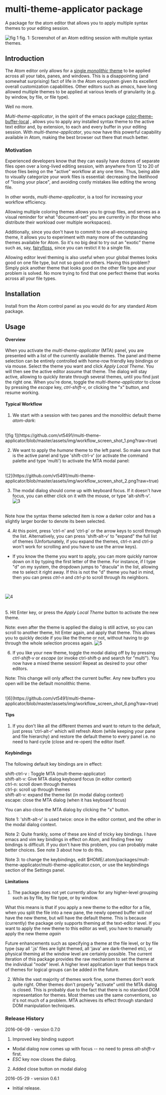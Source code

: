 # multi-theme-applicator package
A package for the atom editor that allows you to apply multiple syntax themes to your editing session.  

![fig 1](https://github.com/vt5491/multi-theme-applicator/blob/master/assets/img/multi_themed_screen_shot_1.png?raw=true)
fig. 1: Screenshot of an Atom editing session with multiple syntax themes.

## Introduction
The Atom editor only allows for a [single _monolithic_ theme](http://stackoverflow.com/questions/36929817/is-there-a-way-to-apply-multiple-themes-to-an-atom-editor-session-e-g-per-pane/37606434#37606434)
  to be applied across all your tabs, panes, and windows.  This is a disappointing (and somewhat surprising) fact of life in the Atom ecosystem given its excellent overall customization capabilities.  Other editors such as _emacs_, have long allowed multiple themes to be applied at various levels of granularity (e.g. by window, by file, or file type).

Well no more.  

_Multi-theme-applicator_, in the spirit of the emacs package
[color-theme-buffer-local](https://github.com/vic/color-theme-buffer-local) , allows you to apply any installed syntax theme to the active text editor and, by extension, to each and every buffer in your editing session. With _multi-theme-applicator_, you now have this powerful capability available in Atom, making the best browser out there that much better.

### Motivation  
 Experienced developers know that they can easily have dozens of separate files open over a long-lived editing session, with anywhere from 12 to 20 of those files being on the "active" workflow at any one time.  Thus, being able to visually categorize your work files is essential:  decreasing the likelihood of "losing your place", and avoiding costly mistakes like editing the wrong file.  

In other words, _multi-theme-applicator_, is a tool for increasing your workflow efficiency.

Allowing multiple coloring themes allows you to group files, and serves as a visual reminder for what "document-set" you are currently in (for those who distribute their workload over multiple workspaces).

Additionally, since you don't have to commit to one all-encompassing theme, it allows you to experiment with many more of the outstanding themes available for Atom.  So it's no big deal to try out an "exotic" theme such as, say,  [fairyfloss](https://sailorhg.github.io/fairyfloss/), since you can restict it to a single file.    

Allowing editor level theming is also useful when your global themes looks good on one file type, but not so good on others.  Having this problem?  Simply pick another theme that looks good on the other file type and your problem is solved.  No more trying to find that one perfect theme that works across all your file types.


## Installation
Install from the Atom control panel as you would do for any standard Atom package.

## Usage
#### Overview
When you activate the _multi-theme-applicator_ (MTA) panel, you are presented with a list of the currently available themes.  The panel and theme selection can be entirely controlled with home-row friendly key bindings or via mouse.  Select the theme you want and click _Apply Local Theme_. You will then see the active editor assume that theme.  The dialog will stay active, allowing to quickly iterate through several themes, until you find just the right one.  When you're done, toggle the _multi-theme-applicator_ to close by pressing the _escape_ key, _ctrl-shift-v_, or clicking the "x" button, and resume working.

#### Typical Workflow
1. We start with a session with two panes and the monolithic default theme _atom-dark_:  
<br/>
![fig 1](https://github.com/vt5491/multi-theme-applicator/blob/master/assets/img/workflow_screen_shot_1.png?raw=true)

2. We want to apply the _humane_ theme to the left panel.  So make sure that is the active panel and type 'shift-ctrl-v' (or activate the command palette and type 'multi') to activate the MTA modal panel:
<br/>
![2](https://github.com/vt5491/multi-theme-applicator/blob/master/assets/img/workflow_screen_shot_2.png?raw=true)

3. The modal dialog should come up with keyboard focus.  If it doesn't have focus, you can either click on it with the mouse, or type 'alt-shift-v'.  
![3](https://github.com/vt5491/multi-theme-applicator/blob/master/assets/img/workflow_screen_shot_3.png?raw=true)
<br/>
Note how the syntax theme selected item is now a darker color and has a slightly larger border to denote its been selected.

4. At this point, press 'ctrl-n' and 'ctrl-p' or the arrow keys to scroll through the list.  Alternatively, you can press 'shift-alt-v' to "expand" the full list of themes (Unfortunately, if you expand the themes, ctrl-n and ctrl-p won't work for scrolling and you have to use the arrow keys).  
  * If you know the theme you want to apply, you can more quickly narrow down on it by typing the first letter of the theme.  For instance, if I type "d" on my system, the dropdown jumps to "dracula" in the list, allowing me to select it right away. If this is not the "d" theme you had in mind, then you can press _ctrl-n_ and _ctrl-p_ to scroll through its neighbors.  
<br/>

![4](https://github.com/vt5491/multi-theme-applicator/blob/master/assets/img/workflow_screen_shot_4.png?raw=true)  
<br/>  
5. Hit Enter key, or press the _Apply Local Theme_ button to activate the new theme.

 Note: even after the theme is applied the dialog is still active, so you can scroll to another theme, hit Enter again, and apply that theme.  This allows you to quickly decide if you like the theme or not, without having to go through the whole selection process again.
![5](https://github.com/vt5491/multi-theme-applicator/blob/master/assets/img/workflow_screen_shot_5.png?raw=true)
<br/>

6. If you like your new theme, toggle the modal dialog off by by pressing _ctrl-shift-v_ or _escape_ (or invoke ctrl-shift-p and search for "multi").  You now have a mixed theme session!  Repeat as desired to your other editors.

Note: This change will only affect the current buffer.  Any new buffers you open will be the default monolithic theme.

<br/>
![6](https://github.com/vt5491/multi-theme-applicator/blob/master/assets/img/workflow_screen_shot_6.png?raw=true)
<br/>

#### Tips
1. If you don't like all the different themes and want to return to the default, just press 'ctrl-alt-r' which will refresh Atom (while keeping your pane and file hierarchy) and restore the default theme to every panel i.e. no need to hard cycle (close and re-open) the editor itself.   


#### Keybindings
The following default key bindings are in effect:  

shift-ctrl-v : Toggle MTA (mult-theme-applicator)  
shift-alt-v: Give MTA dialog keyboard focus (in editor context)  
ctrl-n: scroll down through themes  
ctrl-p: scroll up through themes  
shift-alt-v: expand the theme list (in modal dialog context)  
escape: close the MTA dialog (when it has keyboard focus)

You can also close the MTA dialog by clicking the "x" button.

Note 1: 'shift-alt-v' is used twice: once in the editor context, and the other in the modal dialog context.  

Note 2: Quite frankly, some of these are kind of tricky key bindings.  I have emacs and vim key bindings in effect on Atom, and finding free key bindings is difficult.  If you don't have this problem, you can probably make better choices.  See note 3 about how to do this.

Note 3: to change the keybindings, edit $HOME/.atom/packages/mult-theme-applicator/multi-theme-applicator.cson, or use the keybindings section of the Settings panel.

#### Limitations
1) The package does not yet currently allow for any higher-level grouping such as by file, by file type, or by window.  

What this means is that if you apply a new theme to the editor for a file, when you split the file into a new pane, the newly opened buffer will _not_ have the new theme, but will have the default theme.  This is because (currently) the package only supports theming at the text-editor level. If you want to apply the new theme to this editor as well, you have to manually apply the new theme _again_  

Future enhancements such as specifying a theme at the file level, or by file type (say all '.js' files are light themed, all 'java' are dark-themed etc), or physical theming at the window level are certainly possible.  The current iteration of this package provides the raw mechanism to set the theme at the individual "node" level. A higher level application layer that keeps track of themes for logical groups can be added in the future.

2) While the vast majority of themes work fine, some themes don't work quite right.  Other themes don't properly "activate" until the MTA dialog is closed.  This is probably due to the fact that there is no standard DOM representation for themes.  Most themes use the same conventions, so it's not much of a problem.  MTA achieves its effect through standard DOM manipulation techniques.


### Release History
2016-06-09 - version 0.7.0  
1. Improved key binding support  
  * Modal dialog now comes up with focus -- no need to press _alt-shift-v_ first.
  * _ESC_ key now closes the dialog.

2. Added close button on modal dialog

2016-05-29 - version 0.6.1
- Initial release.
